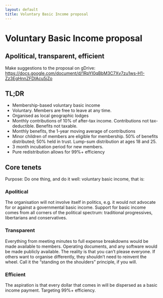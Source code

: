 ```yaml
---
layout: default
title: Voluntary Basic Income proposal
---
```


Voluntary Basic Income proposal
===
Apolitical, transparent, efficient
---

Make suggestions to the proposal on gDrive: https://docs.google.com/document/d/1RpYI0qBbM3C7Xv7zu1ws-H1-Zz3EgHnnZFDIAcu5jZo

## TL;DR
- Membership-based voluntary basic income
- Voluntary. Members are free to leave at any time.
- Organised as local geographic lodges
- Monthly contributions of 10% of after-tax income. Contributions not tax-deductible. Benefits not taxable.
- Monthly benefits, the 1-year moving average of contributions
- Minor children of members are eligible for membership. 50% of benefits distributed; 50% held in trust. Lump-sum distribution at ages 18 and 25.
- 3 month incubation period for new members.
- Pure redistribution allows for 99%+ efficiency

## Core tenets

Purpose: Do one thing, and do it well: voluntary basic income, that is:

### Apolitical
The organisation will not involve itself in politics, e.g. it would not advocate for or against a governmental basic income. Support for basic income comes from all corners of the political spectrum: traditional progressives, libertarians and conservatives.

### Transparent
Everything from meeting minutes to full expense breakdowns would be made available to members. Operating documents, and any software would be made publicly available. The reality is that you can’t please everyone. If others want to organise differently, they shouldn’t need to reinvent the wheel. Call it the “standing on the shoulders” principle, if you will.

### Efficient
The aspiration is that every dollar that comes in will be dispersed as a basic income payment. Targeting 99%+ efficiency.
